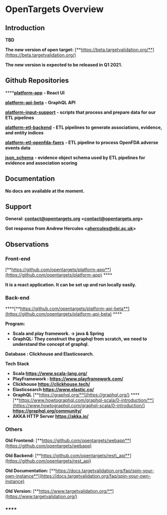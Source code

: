 # OpenTargets Overview

## **Introduction**

 **TBD**  


**The new version of open target:**  [**https://beta.targetvalidation.org/**](https://beta.targetvalidation.org/)

**The new version is expected to be released in Q1 2021.**   
  


## **Github Repositories**

 ****[**platform-app**](https://github.com/opentargets/platform-app) **- React UI**

[**platform-api-beta**](https://github.com/opentargets/platform-api-beta) **- GraphQL API**

[**platform-input-support**](https://github.com/opentargets/platform-input-support) **- scripts that process and prepare data for our ETL pipelines** 

[**platform-etl-backend**](https://github.com/opentargets/platform-etl-backend) **- ETL pipelines to generate associations, evidence, and entity indices** 

[**platform-etl-openfda-faers**](https://github.com/opentargets/platform-etl-openfda-faers) **- ETL pipeline to process OpenFDA adverse events data**

[**json\_schema**](https://github.com/opentargets/json_schema) **- evidence object schema used by ETL pipelines for evidence and association scoring**  


## **Documentation** 

 **No docs are available at the moment.**   


## **Support**

 **General: contact@opentargets.org &lt;**[**contact@opentargets.org**](mailto:contact@opentargets.org)**&gt;**

 **Got response from Andrew Hercules &lt;**[**ahercules@ebi.ac.uk**](mailto:ahercules@ebi.ac.uk)**&gt;**

## **Observations**

### **Front-end**

[**https://github.com/opentargets/platform-app**](https://github.com/opentargets/platform-app) ****

**It is a react application.  It can be set up and run locally easily.**  


### **Back-end** 

\*\*\*\*[**https://github.com/opentargets/platform-api-beta**](https://github.com/opentargets/platform-api-beta)  ****

**Program:**

* **Scala and play framework.  → java & Spring** 
* **GraphQL:  They construct the graphql from scratch, we need to understand the concept of graphql.** 

**Database :  Clickhouse and Elasticsearch.**   


**Tech Stack**

* **Scala   https://www.scala-lang.org/**
* **PlayFramework : https://www.playframework.com/** 
* **Clickhouse  https://clickhouse.tech/**
* **Elasticsearch https://www.elastic.co/**
* **GraphQL** [**https://graphql.org/**](https://graphql.org/) ****[**https://www.howtographql.com/graphql-scala/0-introduction/**](https://www.howtographql.com/graphql-scala/0-introduction/) **https://graphql.org/community/** 
* **AKKA HTTP Server https://akka.io/**

### **Others**

**Old Frontend:** [**https://github.com/opentargets/webapp**](https://github.com/opentargets/webapp)

**Old Backend:** [**https://github.com/opentargets/rest\_api**](https://github.com/opentargets/rest_api)

**Old Documentation:** [**https://docs.targetvalidation.org/faq/spin-your-own-instance**](https://docs.targetvalidation.org/faq/spin-your-own-instance)

**Old Version:** [**https://www.targetvalidation.org/**](https://www.targetvalidation.org/)

###   ****

